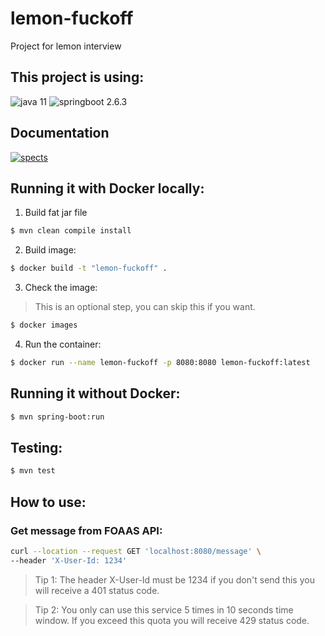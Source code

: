# lemon-fuckoff

Project for lemon interview

## This project is using:

![java 11](https://img.shields.io/badge/java-11-orange.svg)
![springboot 2.6.3](https://img.shields.io/badge/springboot-2.5.6-272822.svg)

## Documentation

[![spects](https://img.shields.io/badge/specs-%E2%9D%A4-green.svg)](http://localhost:8080/swagger-ui.html)

## Running it with Docker locally:

1. Build fat jar file

```bash 
$ mvn clean compile install 
```

2. Build image:

```bash 
$ docker build -t "lemon-fuckoff" . 
```

3. Check the image:

> This is an optional step, you can skip this if you want.

``` bash 
$ docker images 
```

4. Run the container:

``` bash 
$ docker run --name lemon-fuckoff -p 8080:8080 lemon-fuckoff:latest 
```

## Running it without Docker:

```bash 
$ mvn spring-boot:run 
```

## Testing:

```bash 
$ mvn test 
```

## How to use:

### Get message from FOAAS API:

``` bash
curl --location --request GET 'localhost:8080/message' \
--header 'X-User-Id: 1234'
```

> Tip 1: The header X-User-Id must be 1234 if you don't send this you will receive a 401 status code.

> Tip 2: You only can use this service 5 times in 10 seconds time window. If you exceed this quota you will receive 429 status code.


